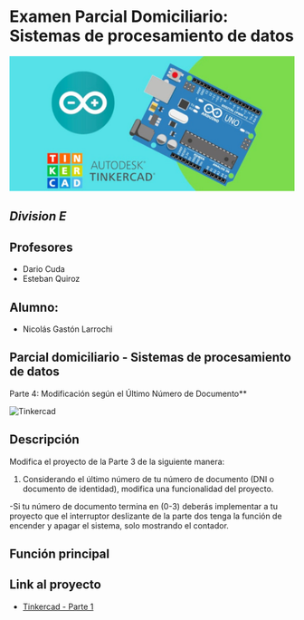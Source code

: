 # **Examen Parcial Domiciliario:** Sistemas de procesamiento de datos

![Tinkercad](./Img/ArduinoTinkercad.jpg)
## *Division E*
## **Profesores**
- Dario Cuda
- Esteban Quiroz
## **Alumno:**
- Nicolás Gastón Larrochi

## **Parcial domiciliario - Sistemas de procesamiento de datos** 
Parte 4: Modificación según el Último Número de Documento**

![Tinkercad](./Img)

## Descripción

Modifica el proyecto de la Parte 3 de la siguiente manera: 

1. Considerando el último número de tu número de documento 
(DNI o documento de identidad), 
modifica una funcionalidad del proyecto.

-Si tu número de documento termina en (0-3) deberás implementar 
a tu proyecto que el interruptor deslizante de la parte dos 
tenga la función de encender y apagar el sistema,
solo mostrando el contador.

## Función principal



## Link al proyecto

- [Tinkercad - Parte 1]()
